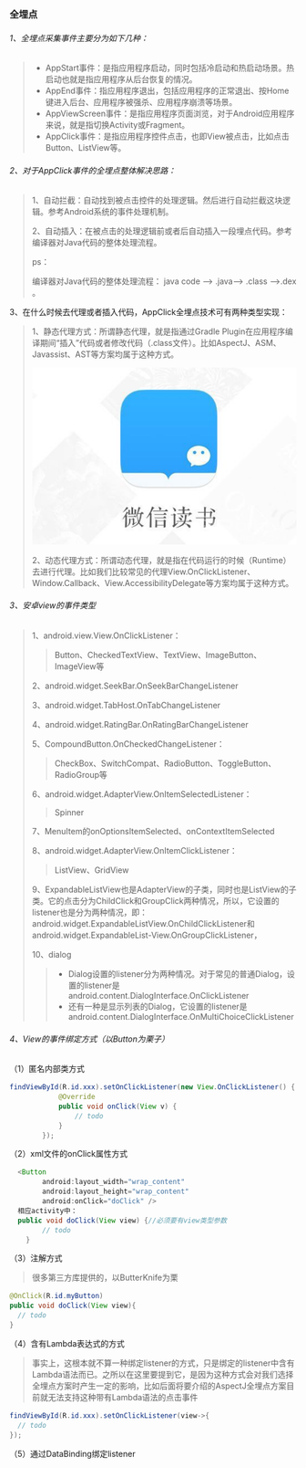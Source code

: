 ### 全埋点

###### 1、全埋点采集事件主要分为如下几种：

>- AppStart事件：是指应用程序启动，同时包括冷启动和热启动场景。热启动也就是指应用程序从后台恢复的情况。
>- AppEnd事件：指应用程序退出，包括应用程序的正常退出、按Home键进入后台、应用程序被强杀、应用程序崩溃等场景。
>- AppViewScreen事件：是指应用程序页面浏览，对于Android应用程序来说，就是指切换Activity或Fragment。
>- AppClick事件：是指应用程序控件点击，也即View被点击，比如点击Button、ListView等。
>
>

###### 2、对于AppClick事件的全埋点整体解决思路：

> 1、自动拦截：自动找到被点击控件的处理逻辑。然后进行自动拦截这块逻辑。参考Android系统的事件处理机制。
>
> 2、自动插入：在被点击的处理逻辑前或者后自动插入一段埋点代码。参考编译器对Java代码的整体处理流程。
>
> ps：
>
> 编译器对Java代码的整体处理流程： java code --> .java--> .class -->.dex 。

3、在什么时候去代理或者插入代码，AppClick全埋点技术可有两种类型实现：

> 1、静态代理方式：所谓静态代理，就是指通过Gradle Plugin在应用程序编译期间“插入”代码或者修改代码（.class文件）。比如AspectJ、ASM、Javassist、AST等方案均属于这种方式。
>
> ![image](https://github.com/sunnnydaydev/Photos/blob/master/test.jpg)
>
> 2、动态代理方式：所谓动态代理，就是指在代码运行的时候（Runtime）去进行代理。比如我们比较常见的代理View.OnClickListener、Window.Callback、View.AccessibilityDelegate等方案均属于这种方式。

###### 3、安卓view的事件类型

> 1、android.view.View.OnClickListener：
>
> > Button、CheckedTextView、TextView、ImageButton、ImageView等
>
> 2、android.widget.SeekBar.OnSeekBarChangeListener
>
> 3、android.widget.TabHost.OnTabChangeListener
>
> 4、android.widget.RatingBar.OnRatingBarChangeListener
>
> 5、CompoundButton.OnCheckedChangeListener：
>
> > CheckBox、SwitchCompat、RadioButton、ToggleButton、RadioGroup等
>
> 6、android.widget.AdapterView.OnItemSelectedListener：
>
> > Spinner
>
> 7、MenuItem的onOptionsItemSelected、onContextItemSelected
>
> 8、android.widget.AdapterView.OnItemClickListener：
>
> > ListView、GridView
>
> 9、ExpandableListView也是AdapterView的子类，同时也是ListView的子类。它的点击分为ChildClick和GroupClick两种情况，所以，它设置的listener也是分为两种情况，即：android.widget.ExpandableListView.OnChildClickListener和android.widget.ExpandableList-View.OnGroupClickListener，
>
> 10、dialog
>
> > - Dialog设置的listener分为两种情况。对于常见的普通Dialog，设置的listener是android.content.DialogInterface.OnClickListener
> > - 还有一种是显示列表的Dialog，它设置的listener是android.content.DialogInterface.OnMultiChoiceClickListener



###### 4、View的事件绑定方式（以Button为栗子）

（1）匿名内部类方式

```java
findViewById(R.id.xxx).setOnClickListener(new View.OnClickListener() {
            @Override
            public void onClick(View v) {
                // todo 
            }
        });
```

（2）xml文件的onClick属性方式

```java
  <Button
        android:layout_width="wrap_content"
        android:layout_height="wrap_content"
        android:onClick="doClick" />
  相应activity中：
  public void doClick(View view) {//必须要有view类型参数
        // todo
    }
```

（3）注解方式

> 很多第三方库提供的，以ButterKnife为栗

```java
@OnClick(R.id.myButton)
public void doClick(View view){
  // todo
}
```



（4）含有Lambda表达式的方式

> 事实上，这根本就不算一种绑定listener的方式，只是绑定的listener中含有Lambda语法而已。之所以在这里要提到它，是因为这种方式会对我们选择全埋点方案时产生一定的影响，比如后面将要介绍的AspectJ全埋点方案目前就无法支持这种带有Lambda语法的点击事件

```java
findViewById(R.id.xxx).setOnClickListener(view->{
  // todo
});
```



（5）通过DataBinding绑定listener




